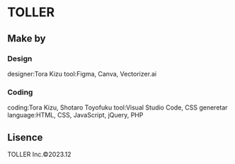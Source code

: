 # TOLLER

## Make by
### Design
designer:Tora Kizu
tool:Figma, Canva, Vectorizer.ai
### Coding
coding:Tora Kizu, Shotaro Toyofuku
tool:Visual Studio Code, CSS generetar
language:HTML, CSS, JavaScript, jQuery, PHP

## Lisence
TOLLER Inc.©2023.12
